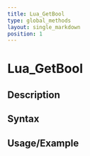 ```yaml
---
title: Lua_GetBool
type: global_methods
layout: single_markdown
position: 1
---
```


# Lua_GetBool

## Description

## Syntax

## Usage/Example



